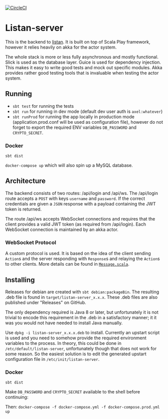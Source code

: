 [![CircleCI](https://circleci.com/gh/AxelTLarsson/listan-server/tree/multiple-lists.svg?style=svg)](https://circleci.com/gh/AxelTLarsson/listan-server/tree/multiple-lists)
# Listan-server
This is the backend to [listan](https://github.com/AxelTLarsson/listan).
It is built on top of Scala Play framework, however it relies heavily on akka
for the actor system.

The whole stack is more or less fully asynchronous and mostly functional. Slick
is used as the database layer. Guice is used for dependency injection. This makes
it easy to write good tests and mock out specific modules. Akka provides rather good
testing tools that is invaluable when testing the actor system.

## Running
* `sbt test` for running the tests
* `sbt run` for running in dev mode (default dev user auth is `axel:whatever`)
* `sbt runProd` for running the app locally in production mode
(application.prod.conf will be used as configuration file), however do not forget
to export the required ENV variables `DB_PASSWORD` and `CRYPTO_SECRET`.
### Docker
`sbt dist`

`docker-compose up` which will also spin up a MySQL database.


## Architecture
The backend consists of two routes: /api/login and /api/ws. The /api/login route
accepts a `POST` with keys `username` and `password`. If the correct credentials
are given a `JSON` response with a payload containing the JWT token is returned.

The route /api/ws accepts WebSocket connections and requires that the client
provides a valid JWT token (as required from /api/login). Each WebSocket
connection is maintained by an akka actor.

### WebSocket Protocol
A custom protocol is used. It is based on the idea of the client sending `Action`s
and the server responding with `Response`s and relaying the `Action`s to other
clients. More details can be found in [`Message.scala`](./app/services/Message.scala).

## Installing
Releases for debian are created with `sbt debian:packageBin`. The resulting .deb file
is found in `target/listan-server_x.x.x`. These .deb files are also published under
"Releases" on GitHub.

The only dependency required is Java 8 or later, but unfortunately it is not trivial to
encode this requirement in the .deb in a satisfactory manner; it it was you would not have
needed to install Java manually.

Use `dpkg -i listan-server_x.x.x.deb` to install. Currently an upstart script is used and
you need to somehow provide the required environment variables to the process. In theory,
this could be done in `/etc/default/listan-server`, unfortunately though that does not work
for some reason. So the easiest solution is to edit the generated upstart configuration file
in `/etc/init/listan-server`.

### Docker
`sbt dist`

Make `DB_PASSWORD` and `CRYPTO_SECRET` available to the shell before continuing:

Then: `docker-compose -f docker-compose.yml -f docker-compose.prod.yml up`

